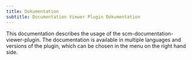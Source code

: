 ```yaml
---
title: Dokumentation
subtitle: Documentation Viewer Plugin Dokumentation
---
```


This documentation describes the usage of the scm-documentation-viewer-plugin.
The documentation is available in multiple languages and versions of the plugin, which can be chosen in the menu on the right hand side.
